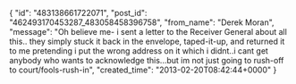  {
   "id": "483138661722071",
   "post_id": "462493170453287_483058458396758",
   "from_name": "Derek Moran",
   "message": "Oh believe me- i sent a letter to the Receiver General about all this.. they simply stuck it back in the envelope, taped-it-up, and returned it to me pretending i put the wrong address on it which i didnt..i cant get anybody who wants to acknowledge this...but im not just going to rush-off to court/fools-rush-in",
   "created_time": "2013-02-20T08:42:44+0000"
 }
